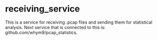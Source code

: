 # receiving_service

This is a service for  receiving .pcap files and sending them for statistical analysis.
Next service that is connected to this is: github.com/whym9/pcap_statistics.
